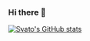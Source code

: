 ### Hi there 👋

<!--
**SVBSH/SVBSH** is a ✨ _special_ ✨ repository because its `README.md` (this file) appears on your GitHub profile.

Here are some ideas to get you started:

- 🔭 I’m currently working on ...
- 🌱 I’m currently learning ...
- 👯 I’m looking to collaborate on ...
- 🤔 I’m looking for help with ...
- 💬 Ask me about ...
- 📫 How to reach me: ...
- 😄 Pronouns: ...
- ⚡ Fun fact: ...
-->
[![Svato's GitHub stats](https://github-readme-stats.vercel.app/api?username=SVBSH)](https://github.com/anuraghazra/github-readme-stats)
